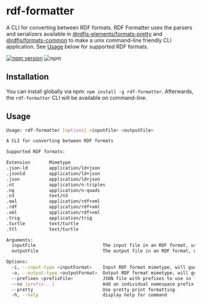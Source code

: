 # rdf-formatter

A CLI for converting between RDF formats. RDF Formatter uses the parsers and serializers available in [@rdfjs-elements/formats-pretty](https://www.npmjs.com/package/@rdfjs-elements/formats-pretty) and [@rdfjs/formats-common](https://www.npmjs.com/package/@rdfjs/formats-common) to make a unix command-line friendly CLI application. See [Usage](#usage) below for supported RDF formats.

[![npm version](https://badge.fury.io/js/rdf-formatter.svg)](https://badge.fury.io/js/rdf-formatter) ![npm](https://img.shields.io/npm/l/rdf-formatter)

## Installation

You can install globally via npm: `npm install -g rdf-formatter`. Afterwards, the `rdf-formatter` CLI will be available on command-line.

## Usage

```bash
Usage: rdf-formatter [options] <inputFile> <outputFile>

A CLI for converting between RDF formats

Supported RDF formats:

Extension       Mimetype
.json-ld        application/ld+json
.jsonld         application/ld+json
.json           application/ld+json
.nt             application/n-triples
.nq             application/n-quads
.n3             text/n3
.owl            application/rdf+xml
.rdf            application/rdf+xml
.xml            application/rdf+xml
.trig           application/trig
.turtle         text/turtle
.ttl            text/turtle

Arguments:
  inputFile                         The input file in an RDF format, use - for stdin
  outputFile                        The output file in an RDF format, use - for stdout

Options:
  -i, --input-type <inputFormat>    Input RDF format mimetype, will guess from file extension otherwise.
  -o, --output-type <outputFormat>  Output RDF format mimetype, will guess from file extension otherwise.
  --prefixes <prefixFile>           JSON file with prefixes to use in formatting
  --ns [prefix...]                  Add an individual namespace prefix using format: prefixname=http://ex.com/
  --pretty                          Use pretty print formatting
  -h, --help                        display help for command
```
